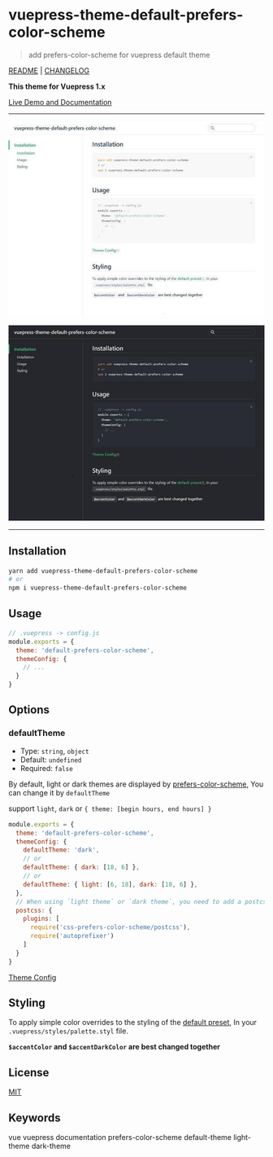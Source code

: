 # vuepress-theme-default-prefers-color-scheme

> add prefers-color-scheme for vuepress default theme

[README](README.md) | [CHANGELOG](CHANGELOG.md)

**This theme for Vuepress 1.x**

[Live Demo and Documentation](https://tolking.github.io/vuepress-theme-default-prefers-color-scheme)

---

![light.jpg](./examples/public/img/light.jpg)

![light.jpg](./examples/public/img/dark.jpg)

---

## Installation

``` sh
yarn add vuepress-theme-default-prefers-color-scheme
# or
npm i vuepress-theme-default-prefers-color-scheme
```

## Usage

``` js
// .vuepress -> config.js
module.exports = {
  theme: 'default-prefers-color-scheme',
  themeConfig: {
    // ...
  }
}
```

## Options

### defaultTheme
- Type: `string`, `object`
- Default: `undefined`
- Required: `false`

By default, light or dark themes are displayed by [prefers-color-scheme](https://developer.mozilla.org/en-US/docs/Web/CSS/@media/prefers-color-scheme), You can change it by `defaultTheme`

support `light`, `dark` or `{ theme: [begin hours, end hours] }`

``` js
module.exports = {
  theme: 'default-prefers-color-scheme',
  themeConfig: {
    defaultTheme: 'dark',
    // or
    defaultTheme: { dark: [18, 6] },
    // or
    defaultTheme: { light: [6, 18], dark: [18, 6] },
  },
  // When using `light theme` or `dark theme`, you need to add a postcss plugins to your config.js
  postcss: {
    plugins: [
      require('css-prefers-color-scheme/postcss'),
      require('autoprefixer')
    ]
  }
}
```

[Theme Config](https://v1.vuepress.vuejs.org/theme/default-theme-config.html)

## Styling

To apply simple color overrides to the styling of the [default preset](https://github.com/tolking/vuepress-theme-default-prefers-color-scheme/blob/master/styles/palette.styl), In your `.vuepress/styles/palette.styl` file.

**`$accentColor` and `$accentDarkColor` are best changed together**

## License

[MIT](http://opensource.org/licenses/MIT)

## Keywords

vue vuepress documentation prefers-color-scheme default-theme light-theme dark-theme
